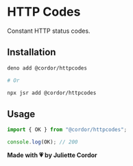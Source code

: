 # HTTP Codes

Constant HTTP status codes.

## Installation

```bash
deno add @cordor/httpcodes

# Or

npx jsr add @cordor/httpcodes
```

## Usage

```ts
import { OK } from "@cordor/httpcodes";

console.log(OK); // 200
```

**Made with 💗 by Juliette Cordor**
